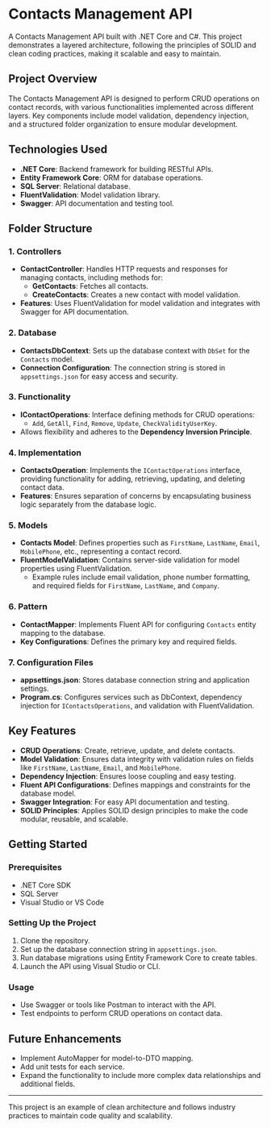 # Contacts Management API

A Contacts Management API built with .NET Core and C#. This project demonstrates a layered architecture, following the principles of SOLID and clean coding practices, making it scalable and easy to maintain.

## Project Overview

The Contacts Management API is designed to perform CRUD operations on contact records, with various functionalities implemented across different layers. Key components include model validation, dependency injection, and a structured folder organization to ensure modular development.

## Technologies Used

- **.NET Core**: Backend framework for building RESTful APIs.
- **Entity Framework Core**: ORM for database operations.
- **SQL Server**: Relational database.
- **FluentValidation**: Model validation library.
- **Swagger**: API documentation and testing tool.

## Folder Structure

### 1. **Controllers**
   - **ContactController**: Handles HTTP requests and responses for managing contacts, including methods for:
     - **GetContacts**: Fetches all contacts.
     - **CreateContacts**: Creates a new contact with model validation.
   - **Features**: Uses FluentValidation for model validation and integrates with Swagger for API documentation.

### 2. **Database**
   - **ContactsDbContext**: Sets up the database context with `DbSet` for the `Contacts` model.
   - **Connection Configuration**: The connection string is stored in `appsettings.json` for easy access and security.

### 3. **Functionality**
   - **IContactOperations**: Interface defining methods for CRUD operations:
     - `Add`, `GetAll`, `Find`, `Remove`, `Update`, `CheckValidityUserKey`.
   - Allows flexibility and adheres to the **Dependency Inversion Principle**.

### 4. **Implementation**
   - **ContactsOperation**: Implements the `IContactOperations` interface, providing functionality for adding, retrieving, updating, and deleting contact data.
   - **Features**: Ensures separation of concerns by encapsulating business logic separately from the database logic.

### 5. **Models**
   - **Contacts Model**: Defines properties such as `FirstName`, `LastName`, `Email`, `MobilePhone`, etc., representing a contact record.
   - **FluentModelValidation**: Contains server-side validation for model properties using FluentValidation.
     - Example rules include email validation, phone number formatting, and required fields for `FirstName`, `LastName`, and `Company`.

### 6. **Pattern**
   - **ContactMapper**: Implements Fluent API for configuring `Contacts` entity mapping to the database.
   - **Key Configurations**: Defines the primary key and required fields.

### 7. **Configuration Files**
   - **appsettings.json**: Stores database connection string and application settings.
   - **Program.cs**: Configures services such as DbContext, dependency injection for `IContactsOperations`, and validation with FluentValidation.

## Key Features

- **CRUD Operations**: Create, retrieve, update, and delete contacts.
- **Model Validation**: Ensures data integrity with validation rules on fields like `FirstName`, `LastName`, `Email`, and `MobilePhone`.
- **Dependency Injection**: Ensures loose coupling and easy testing.
- **Fluent API Configurations**: Defines mappings and constraints for the database model.
- **Swagger Integration**: For easy API documentation and testing.
- **SOLID Principles**: Applies SOLID design principles to make the code modular, reusable, and scalable.

## Getting Started

### Prerequisites
- .NET Core SDK
- SQL Server
- Visual Studio or VS Code

### Setting Up the Project
1. Clone the repository.
2. Set up the database connection string in `appsettings.json`.
3. Run database migrations using Entity Framework Core to create tables.
4. Launch the API using Visual Studio or CLI.

### Usage
- Use Swagger or tools like Postman to interact with the API.
- Test endpoints to perform CRUD operations on contact data.

## Future Enhancements

- Implement AutoMapper for model-to-DTO mapping.
- Add unit tests for each service.
- Expand the functionality to include more complex data relationships and additional fields.

---

This project is an example of clean architecture and follows industry practices to maintain code quality and scalability.
